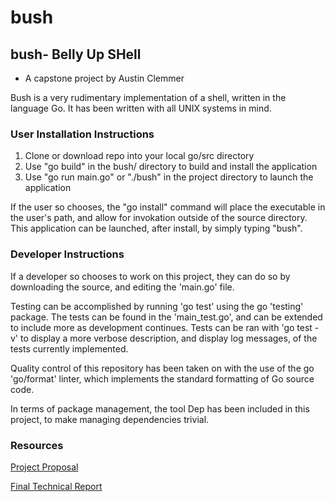 # bush
## bush- Belly Up SHell

- A capstone project by Austin Clemmer

Bush is a very rudimentary implementation of a shell, written in the language Go.
It has been written with all UNIX systems in mind. 

### User Installation Instructions
1. Clone or download repo into your local go/src directory
2. Use "go build" in the bush/ directory to build and install the application
3. Use "go run main.go" or "./bush" in the project directory to launch the application

If the user so chooses, the "go install" command will place the executable in the user's 
path, and allow for invokation outside of the source directory.  This application can be 
launched, after install, by simply typing "bush".

### Developer Instructions
If a developer so chooses to work on this project, they can do so by downloading the source,
and editing the 'main.go' file.

Testing can be accomplished by running 'go test' using the go 'testing' package.  The tests
can be found in the 'main_test.go', and can be extended to include more as development continues.
Tests can be ran with 'go test -v' to display a more verbose description, and display log messages,
of the tests currently implemented. 

Quality control of this repository has been taken on with the use of the go 'go/format' linter, which
implements the standard formatting of Go source code.

In terms of package management, the tool Dep has been included in this project, to make managing dependencies trivial.

### Resources
[Project Proposal](projectProposal.md)

[Final Technical Report](finalReport.md)
